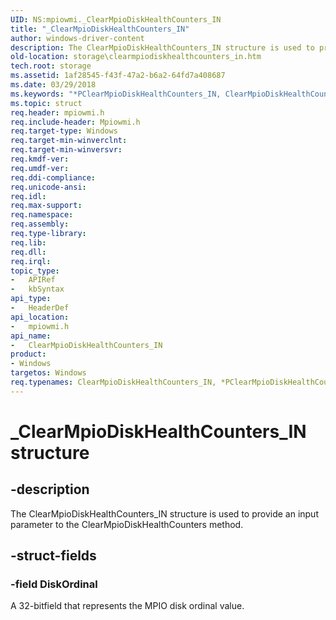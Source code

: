```yaml
---
UID: NS:mpiowmi._ClearMpioDiskHealthCounters_IN
title: "_ClearMpioDiskHealthCounters_IN"
author: windows-driver-content
description: The ClearMpioDiskHealthCounters_IN structure is used to provide an input parameter to the ClearMpioDiskHealthCounters method.
old-location: storage\clearmpiodiskhealthcounters_in.htm
tech.root: storage
ms.assetid: 1af28545-f43f-47a2-b6a2-64fd7a408687
ms.date: 03/29/2018
ms.keywords: "*PClearMpioDiskHealthCounters_IN, ClearMpioDiskHealthCounters_IN, ClearMpioDiskHealthCounters_IN structure [Storage Devices], PClearMpioDiskHealthCounters_IN, PClearMpioDiskHealthCounters_IN structure pointer [Storage Devices], _ClearMpioDiskHealthCounters_IN, mpiowmi/ClearMpioDiskHealthCounters_IN, mpiowmi/PClearMpioDiskHealthCounters_IN, storage.clearmpiodiskhealthcounters_in, structs-scsibus_52663a43-dc66-4b77-b30d-d60ffbea7232.xml"
ms.topic: struct
req.header: mpiowmi.h
req.include-header: Mpiowmi.h
req.target-type: Windows
req.target-min-winverclnt: 
req.target-min-winversvr: 
req.kmdf-ver: 
req.umdf-ver: 
req.ddi-compliance: 
req.unicode-ansi: 
req.idl: 
req.max-support: 
req.namespace: 
req.assembly: 
req.type-library: 
req.lib: 
req.dll: 
req.irql: 
topic_type:
-	APIRef
-	kbSyntax
api_type:
-	HeaderDef
api_location:
-	mpiowmi.h
api_name:
-	ClearMpioDiskHealthCounters_IN
product:
- Windows
targetos: Windows
req.typenames: ClearMpioDiskHealthCounters_IN, *PClearMpioDiskHealthCounters_IN
---
```


# _ClearMpioDiskHealthCounters_IN structure


## -description


The ClearMpioDiskHealthCounters_IN structure is used to provide an input parameter to the ClearMpioDiskHealthCounters method.


## -struct-fields




### -field DiskOrdinal

A 32-bitfield that represents the MPIO disk ordinal value.

